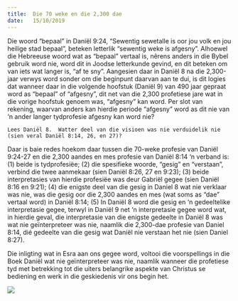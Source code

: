 ```yaml
---
title:  Die 70 weke en die 2,300 dae
date:   15/10/2019
---
```


Die woord “bepaal” in Daniël 9:24, “Sewentig sewetalle is oor jou volk en jou heilige stad bepaal”, beteken letterlik “sewentig weke is afgesny”.  Alhoewel die Hebreeuse woord wat as “bepaal” vertaal is, nêrens anders in die Bybel gebruik word nie, word dit in Joodse letterkunde gevind, en dit beteken om van iets wat langer is, “af te sny”.  Aangesien daar in Daniël 8 na die 2,300-jaar verwys word sonder om die beginpunt daarvan aan te dui, is dit logies dat wanneer daar in die volgende hoofstuk (Daniël 9) van 490 jaar gepraat word as “bepaal” of “afgesny”, dit net van die 2,300 profetiese jare wat in die vorige hoofstuk genoem was, “afgesny” kan word.  Per slot van rekening, waarvan anders kan hierdie periode “afgesny” word as dit nie van ‘n ander langer tydprofesie afgesny kan word nie? 

`Lees Daniël 8.  Watter deel van die visioen was nie verduidelik nie (sien veral Daniël 8:14, 26, en 27)?` 

Daar is baie redes hoekom daar tussen die 70-weke profesie van Daniël 9:24-27 en die 2,300 aandes en mes profesie van Daniël 8:14 ‘n verband is:  (1) beide is tydprofesiëe;  (2) die spesifieke woorde, “gesig” en “verstaan”, verbind die twee aanmekaar (sien Daniël 8:26, 27 en 9:23);  (3) beide interpretasies van hierdie profesiëe was deur Gabriël gegee (sien Daniël 8:16 en 9:21); (4) die enigste deel van die gesig in Daniel 8 wat nie verklaar was nie, was die gesig oor die 2,300 aandes en mes (wat soms as “dae” vertaal word) in Daniël 8:14; (5) In Daniël 8 word die gesig en ‘n gedeeltelike interpretasie gegee, terwyl in Daniël 9 net ‘n interpretasie gegee word wat, in hierdie geval, die interpretasie van die enigste gedeelte in Daniël 8 was wat nie geïnterpreteer was nie, naamlik die 2,300-dae profesie van Daniel 8:14, dié gedeelte van die gesig wat Daniël nie verstaan het nie (sien Daniel 8:27). 

Die inligting wat in Esra aan ons gegee word, voltooi die voorspellings in die Boek Daniël wat nie geïnterpreteer was nie, naamlik wanneer die profetiese tyd met betrekking tot die uiters belangrike aspekte van Christus se bediening en werk in die geskiedenis vir ons begin het.

<img style="max-width:100%" src="https://sabbath-school-stage.adventech.io/api/v1/af/quarterlies/2019-04/lessons/03/days/prophecy.png" />